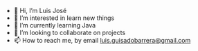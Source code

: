 - 👋 Hi, I’m Luis José
- 👀 I’m interested in learn new things
- 🌱 I’m currently learning Java
- 💞️ I’m looking to collaborate on projects
- 📫 How to reach me, by email luis.guisadobarrera@gmail.com
